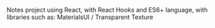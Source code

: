 Notes project using React, with React Hooks and ES6+ language, with libraries such as: MaterialsUI / Transparent Texture
